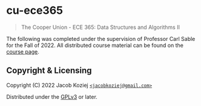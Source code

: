 # cu-ece365

> The Cooper Union - ECE 365: Data Structures and Algorithms II

The following was completed under the supervision of Professor Carl
Sable for the Fall of 2022.  All distributed course material can be
found on the [course page].


## Copyright & Licensing

Copyright (C) 2022  Jacob Koziej [`<jacobkoziej@gmail.com>`]

Distributed under the [GPLv3] or later.


[course page]: http://faculty.cooper.edu/sable2/courses/fall2022/ece365/
[`<jacobkoziej@gmail.com>`]: mailto:jacobkoziej@gmail.com
[GPLv3]: LICENSE.md
